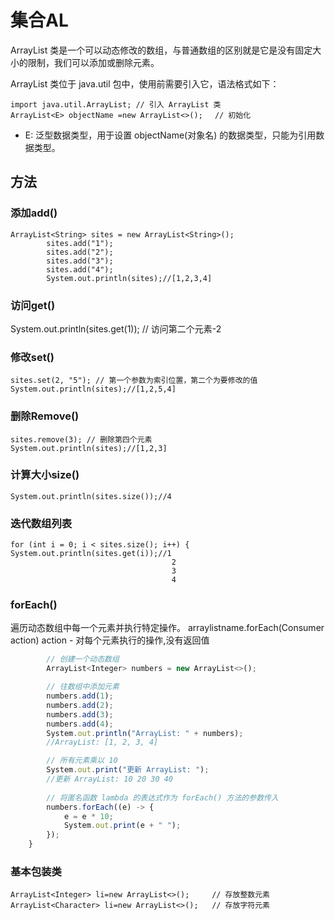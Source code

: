 # 集合AL
ArrayList 类是一个可以动态修改的数组，与普通数组的区别就是它是没有固定大小的限制，我们可以添加或删除元素。

ArrayList 类位于 java.util 包中，使用前需要引入它，语法格式如下：

    import java.util.ArrayList; // 引入 ArrayList 类
    ArrayList<E> objectName =new ArrayList<>();　 // 初始化
- E: 泛型数据类型，用于设置 objectName(对象名) 的数据类型，只能为引用数据类型。

## 方法
### 添加add()
    ArrayList<String> sites = new ArrayList<String>();
            sites.add("1");
            sites.add("2");
            sites.add("3");
            sites.add("4");
            System.out.println(sites);//[1,2,3,4]

### 访问get()
System.out.println(sites.get(1));  // 访问第二个元素-2

### 修改set()
    sites.set(2, "5"); // 第一个参数为索引位置，第二个为要修改的值
    System.out.println(sites);//[1,2,5,4]

### 删除Remove()
    sites.remove(3); // 删除第四个元素
    System.out.println(sites);//[1,2,3]

### 计算大小size()
    System.out.println(sites.size());//4

### 迭代数组列表
    for (int i = 0; i < sites.size(); i++) {
    System.out.println(sites.get(i));//1
                                        2
                                        3
                                        4

### forEach()
遍历动态数组中每一个元素并执行特定操作。
arraylistname.forEach(Consumer<E> action)
action - 对每个元素执行的操作,没有返回值
```js
        // 创建一个动态数组
        ArrayList<Integer> numbers = new ArrayList<>();

        // 往数组中添加元素
        numbers.add(1);
        numbers.add(2);
        numbers.add(3);
        numbers.add(4);
        System.out.println("ArrayList: " + numbers);
        //ArrayList: [1, 2, 3, 4]

        // 所有元素乘以 10
        System.out.print("更新 ArrayList: ");
        //更新 ArrayList: 10 20 30 40 
       
        // 将匿名函数 lambda 的表达式作为 forEach() 方法的参数传入
        numbers.forEach((e) -> {
            e = e * 10;
            System.out.print(e + " ");
        });
    }
```
### 基本包装类
    ArrayList<Integer> li=new ArrayList<>();     // 存放整数元素
    ArrayList<Character> li=new ArrayList<>();   // 存放字符元素


